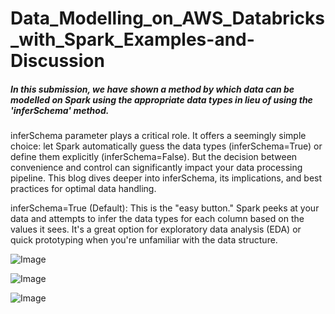 # Data_Modelling_on_AWS_Databricks_with_Spark_Examples-and-Discussion

##### In this submission, we have shown a method by which data can be modelled on Spark using the appropriate data types in lieu of using the 'inferSchema' method. 

inferSchema parameter plays a critical role. It offers a seemingly simple choice: let Spark automatically guess the data types (inferSchema=True) or define them explicitly (inferSchema=False). But the decision between convenience and control can significantly impact your data processing pipeline. This blog dives deeper into inferSchema, its implications, and best practices for optimal data handling.

inferSchema=True (Default): This is the "easy button." Spark peeks at your data and attempts to infer the data types for each column based on the values it sees. It's a great option for exploratory data analysis (EDA) or quick prototyping when you're unfamiliar with the data structure.

![Image](https://github.com/user-attachments/assets/9c90097c-6176-4def-9c94-5cb3fc9c6cd0)



![Image](https://github.com/user-attachments/assets/5d7c78f0-24cd-4487-920b-ee19689b3784)



![Image](https://github.com/user-attachments/assets/3b4fa6bf-7d91-4b35-8165-abd9a1e0e094)
